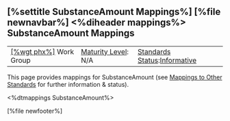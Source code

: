 \[%settitle SubstanceAmount Mappings%\]
\[%file newnavbar%\]
&lt;%diheader mappings%&gt;
SubstanceAmount Mappings
------------------------

|                                              |                                               |                                                                                        |
|----------------------------------------------|-----------------------------------------------|----------------------------------------------------------------------------------------|
| [\[%wgt phx%\]](%5B%wg%20phx%%5D) Work Group | [Maturity Level](versions.html#maturity): N/A | [Standards Status](versions.html#std-process):[Informative](versions.html#std-process) |

This page provides mappings for SubstanceAmount (see [Mappings to Other Standards](mappings.html) for further information & status).

&lt;%dtmappings SubstanceAmount%&gt;

\[%file newfooter%\]
